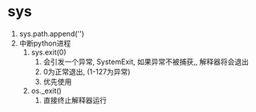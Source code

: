 # sys

1. sys.path.append('')
2. 中断python进程
    1. sys.exit(0)
        1. 会引发一个异常, SystemExit, 如果异常不被捕获,, 解释器将会退出
        2. 0为正常退出, (1-127为异常)
        3. 优先使用
    2. os._exit()
        1. 直接终止解释器运行
